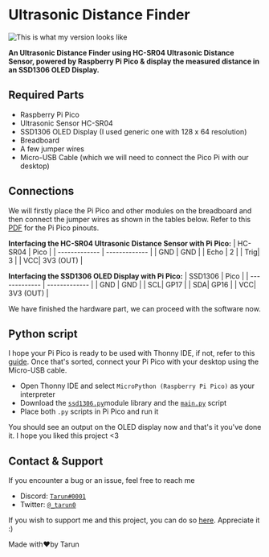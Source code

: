# Ultrasonic Distance Finder

<img src='https://cdn.discordapp.com/attachments/798470888843378708/1059379937766801448/image.jpeg' alt='This is what my version looks like'/>

**An Ultrasonic Distance Finder using HC-SR04 Ultrasonic Distance Sensor, powered by Raspberry Pi Pico &amp; display the measured distance in an SSD1306 OLED Display.**

## Required Parts

* Raspberry Pi Pico
* Ultrasonic Sensor HC-SR04
* SSD1306 OLED Display (I used generic one with 128 x 64 resolution)
* Breadboard
* A few jumper wires 
* Micro-USB Cable (which we will need to connect the Pico Pi with our desktop)

## Connections 

We will firstly place the Pi Pico and other modules on the breadboard and then connect the jumper wires as shown in the tables below. Refer to this [PDF](https://datasheets.raspberrypi.com/pico/Pico-R3-A4-Pinout.pdf) for the Pi Pico pinouts.

**Interfacing the HC-SR04 Ultrasonic Distance Sensor with Pi Pico:**
| HC-SR04  | Pico |
| ------------- | ------------- |
| GND  | GND |
| Echo  | 2  |
| Trig| 3  |
| VCC| 3V3 (OUT)  |

**Interfacing the SSD1306 OLED Display with Pi Pico:**
|  SSD1306 | Pico |
| ------------- | ------------- |
| GND  | GND |
| SCL| GP17  |
| SDA| GP16  |
| VCC| 3V3 (OUT)  |

We have finished the hardware part, we can proceed with the software now.

## Python script 

I hope your Pi Pico is ready to be used with Thonny IDE, if not, refer to this [guide](https://projects.raspberrypi.org/en/projects/getting-started-with-the-pico/2). 
Once that's sorted, connect your Pi Pico with your desktop using the Micro-USB cable. 
* Open Thonny IDE and select `MicroPython (Raspberry Pi Pico)` as your interpreter
* Download the [`ssd1306.py`](https://github.com/tarun5060/ultrasonic-distance-finder/blob/main/ssd1306.py)module library and the [`main.py`](https://github.com/tarun5060/ultrasonic-distance-finder/blob/main/main.py) script 
* Place both `.py` scripts in Pi Pico and run it

You should see an output on the OLED display now and that's it you've done it. I hope you liked this project <3

## Contact & Support
If you encounter a bug or an issue, feel free to reach me 
- Discord: [`Tarun#0001`](https://discord.com/users/603592344348000266)
- Twitter: [`@_tarun0`](https://twitter.com/_tarun0)

If you wish to support me and this project, you can do so [here](https://buymeacoffee.com/trnx0). Appreciate it :)

Made with❤️by Tarun
